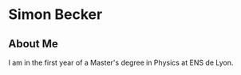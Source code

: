 # Simon Becker

## About Me
I am in the first year of a Master's degree in Physics at ENS de Lyon.

<!---
simonb282/simonb282 is a ✨ special ✨ repository because its `README.md` (this file) appears on your GitHub profile.
You can click the Preview link to take a look at your changes.

## Projects
- [example](github.com/simonb282/example): Description fo the example.
- ...
  
## Contact
- [Email](mailto:simon.becker@ens-lyon.fr)
--->
